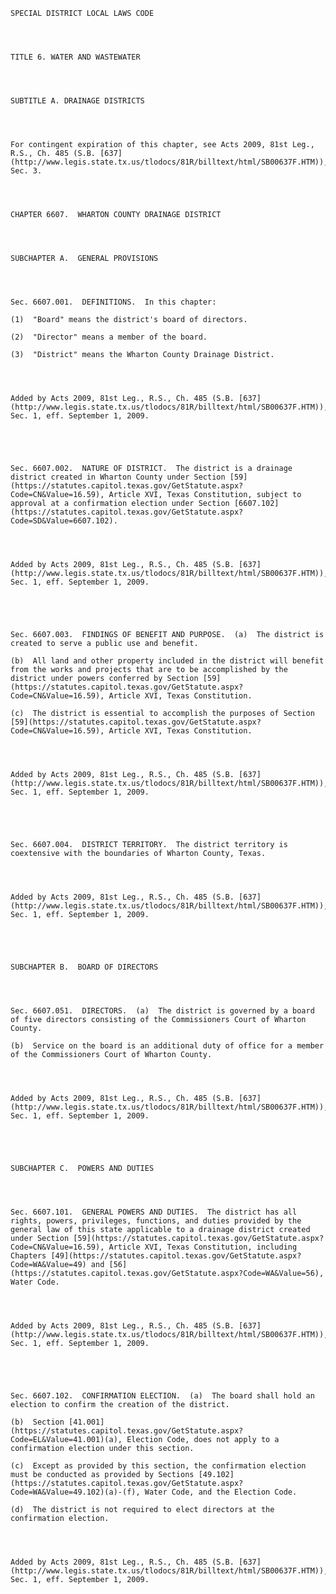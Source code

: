 ﻿
    
    
    	
    					
    
    
    SPECIAL DISTRICT LOCAL LAWS CODE
    
      
    
    
    TITLE 6. WATER AND WASTEWATER
    
      
    
    
    SUBTITLE A. DRAINAGE DISTRICTS
    
      
    
    
    For contingent expiration of this chapter, see Acts 2009, 81st Leg., R.S., Ch. 485 (S.B. [637](http://www.legis.state.tx.us/tlodocs/81R/billtext/html/SB00637F.HTM)), Sec. 3.
    
      
    
    
    CHAPTER 6607.  WHARTON COUNTY DRAINAGE DISTRICT
    
      
    
    
    SUBCHAPTER A.  GENERAL PROVISIONS
    
      
    
    
    Sec. 6607.001.  DEFINITIONS.  In this chapter:
    
    (1)  "Board" means the district's board of directors.
    
    (2)  "Director" means a member of the board.
    
    (3)  "District" means the Wharton County Drainage District.
    
    
    
    
    Added by Acts 2009, 81st Leg., R.S., Ch. 485 (S.B. [637](http://www.legis.state.tx.us/tlodocs/81R/billtext/html/SB00637F.HTM)), Sec. 1, eff. September 1, 2009.
    
    
    
    
    
    Sec. 6607.002.  NATURE OF DISTRICT.  The district is a drainage district created in Wharton County under Section [59](https://statutes.capitol.texas.gov/GetStatute.aspx?Code=CN&Value=16.59), Article XVI, Texas Constitution, subject to approval at a confirmation election under Section [6607.102](https://statutes.capitol.texas.gov/GetStatute.aspx?Code=SD&Value=6607.102).
    
    
    
    
    Added by Acts 2009, 81st Leg., R.S., Ch. 485 (S.B. [637](http://www.legis.state.tx.us/tlodocs/81R/billtext/html/SB00637F.HTM)), Sec. 1, eff. September 1, 2009.
    
    
    
    
    
    Sec. 6607.003.  FINDINGS OF BENEFIT AND PURPOSE.  (a)  The district is created to serve a public use and benefit.
    
    (b)  All land and other property included in the district will benefit from the works and projects that are to be accomplished by the district under powers conferred by Section [59](https://statutes.capitol.texas.gov/GetStatute.aspx?Code=CN&Value=16.59), Article XVI, Texas Constitution.
    
    (c)  The district is essential to accomplish the purposes of Section [59](https://statutes.capitol.texas.gov/GetStatute.aspx?Code=CN&Value=16.59), Article XVI, Texas Constitution.
    
    
    
    
    Added by Acts 2009, 81st Leg., R.S., Ch. 485 (S.B. [637](http://www.legis.state.tx.us/tlodocs/81R/billtext/html/SB00637F.HTM)), Sec. 1, eff. September 1, 2009.
    
    
    
    
    
    Sec. 6607.004.  DISTRICT TERRITORY.  The district territory is coextensive with the boundaries of Wharton County, Texas.
    
    
    
    
    Added by Acts 2009, 81st Leg., R.S., Ch. 485 (S.B. [637](http://www.legis.state.tx.us/tlodocs/81R/billtext/html/SB00637F.HTM)), Sec. 1, eff. September 1, 2009.
    
    
    
    
    
    SUBCHAPTER B.  BOARD OF DIRECTORS
    
      
    
    
    Sec. 6607.051.  DIRECTORS.  (a)  The district is governed by a board of five directors consisting of the Commissioners Court of Wharton County.
    
    (b)  Service on the board is an additional duty of office for a member of the Commissioners Court of Wharton County.
    
    
    
    
    Added by Acts 2009, 81st Leg., R.S., Ch. 485 (S.B. [637](http://www.legis.state.tx.us/tlodocs/81R/billtext/html/SB00637F.HTM)), Sec. 1, eff. September 1, 2009.
    
    
    
    
    
    SUBCHAPTER C.  POWERS AND DUTIES
    
      
    
    
    Sec. 6607.101.  GENERAL POWERS AND DUTIES.  The district has all rights, powers, privileges, functions, and duties provided by the general law of this state applicable to a drainage district created under Section [59](https://statutes.capitol.texas.gov/GetStatute.aspx?Code=CN&Value=16.59), Article XVI, Texas Constitution, including Chapters [49](https://statutes.capitol.texas.gov/GetStatute.aspx?Code=WA&Value=49) and [56](https://statutes.capitol.texas.gov/GetStatute.aspx?Code=WA&Value=56), Water Code.
    
    
    
    
    Added by Acts 2009, 81st Leg., R.S., Ch. 485 (S.B. [637](http://www.legis.state.tx.us/tlodocs/81R/billtext/html/SB00637F.HTM)), Sec. 1, eff. September 1, 2009.
    
    
    
    
    
    Sec. 6607.102.  CONFIRMATION ELECTION.  (a)  The board shall hold an election to confirm the creation of the district.
    
    (b)  Section [41.001](https://statutes.capitol.texas.gov/GetStatute.aspx?Code=EL&Value=41.001)(a), Election Code, does not apply to a confirmation election under this section.
    
    (c)  Except as provided by this section, the confirmation election must be conducted as provided by Sections [49.102](https://statutes.capitol.texas.gov/GetStatute.aspx?Code=WA&Value=49.102)(a)-(f), Water Code, and the Election Code.
    
    (d)  The district is not required to elect directors at the confirmation election.
    
    
    
    
    Added by Acts 2009, 81st Leg., R.S., Ch. 485 (S.B. [637](http://www.legis.state.tx.us/tlodocs/81R/billtext/html/SB00637F.HTM)), Sec. 1, eff. September 1, 2009.
    
    
    
    
    				
